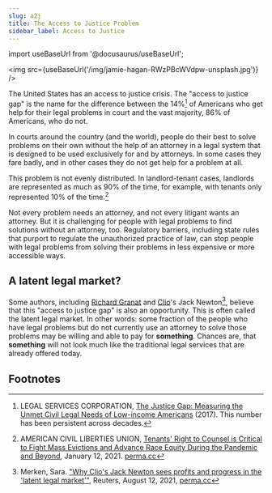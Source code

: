 ```yaml
---
slug: a2j
title: The Access to Justice Problem
sidebar_label: Access to Justice
---
```


import useBaseUrl from '@docusaurus/useBaseUrl';


<img src={useBaseUrl('/img/jamie-hagan-RWzPBcWVdpw-unsplash.jpg')} />

The United States has an access to justice crisis. The "access to justice gap" is the
name for the difference between the 14%[^1] of Americans who get help for their
legal problems in court and the vast majority, 86% of Americans, who do not.

In courts around the country (and the world), people do their best to solve
problems on their own without the help of an attorney in a legal system that is
designed to be used exclusively for and by attorneys. In some cases they fare
badly, and in other cases they do not get help for a problem at all.

This problem is not evenly distributed. In landlord-tenant cases, landlords are
represented as much as 90% of the time, for example,
with tenants only represented 10% of the time.[^2]

Not every problem needs an attorney, and not every litigant wants an attorney.
But it is challenging for people with legal problems to find solutions without
an attorney, too. Regulatory barriers, including state rules that purport to
regulate the unauthorized practice of law, can stop people with legal problems
from solving their problems in less expensive or more accessible ways.

## A latent legal market?

Some authors, including [Richard Granat](https://www.richardgranat.com/) and [Clio](https://clio.com)'s
Jack Newton[^3],
believe that this "access to justice gap" is also an opportunity. This is often
called the latent legal market. In other words: some fraction of the people who
have legal problems but do not currently use an attorney to solve those problems
may be willing and able to pay for **something**. Chances are, that
**something** will not look much like the traditional legal services that are
already offered today.

## Footnotes

[^1]: LEGAL SERVICES CORPORATION, [The Justice Gap: Measuring the Unmet Civil Legal Needs of Low-income Americans](https://www.lsc.gov/our-impact/publications/other-publications-and-reports/justice-gap-report) (2017). This number has been persistent across decades.

[^2]: AMERICAN CIVIL LIBERTIES UNION, [Tenants' Right to Counsel is Critical to Fight Mass Evictions and Advance Race Equity During the Pandemic and Beyond](https://www.aclu.org/news/racial-justice/tenants-right-to-counsel-is-critical-to-fight-mass-evictions-and-advance-race-equity-during-the-pandemic-and-beyond/), January 12, 2021. [perma.cc](https://perma.cc/WXH9-N7AR)

[^3]: Merken, Sara. ["Why Clio's Jack Newton sees profits and progress in the 'latent legal market'"](https://www.reuters.com/legal/legalindustry/why-clios-jack-newton-sees-profits-progress-latent-legal-market-2021-08-12/), Reuters, August 12, 2021, [perma.cc](https://perma.cc/W99F-J8FV)